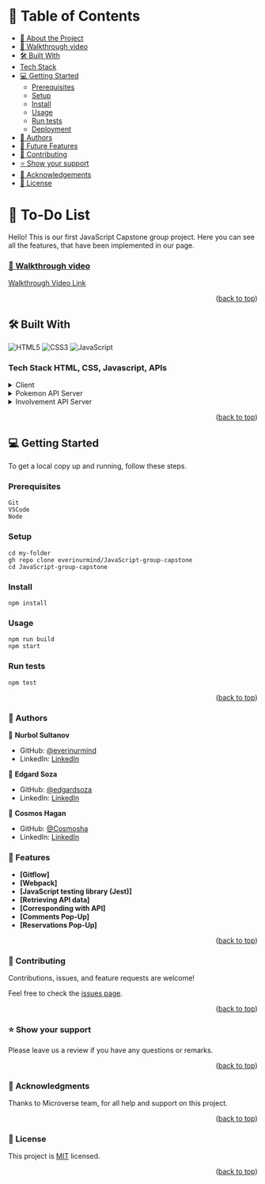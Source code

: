 # 📗 Table of Contents

- [📖 About the Project](#about-project)
- [🎥 Walkthrough video](#loom-walkthrough)
- [🛠 Built With](#built-with)
- [Tech Stack](#tech-stack)
- [💻 Getting Started](#getting-started)
  - [Prerequisites](#prerequisites)
  - [Setup](#setup)
  - [Install](#install)
  - [Usage](#usage)
  - [Run tests](#run-tests)
  - [Deployment](#triangular_flag_on_post-deployment)
- [👥 Authors](#authors)
- [🔭 Future Features](#future-features)
- [🤝 Contributing](#contributing)
- [⭐️ Show your support](#support)
- [🙏 Acknowledgements](#acknowledgements)
- [📝 License](#license)

# 📖 To-Do List <a name="#about-project"></a>

Hello! This is our first JavaScript Capstone group project. Here you can see all the features, that have been implemented in our page.

### [🎥 Walkthrough video](#loom-walkthrough)
[Walkthrough Video Link](https://drive.google.com/file/d/1JXWQNWiwguDLhiH96qntLb-qRxDBlxAb/view?usp=share_link)

<p align="right">(<a href="#readme-top">back to top</a>)</p>

## 🛠 Built With <a name="built-with"></a>
![HTML5](https://icongr.am/devicon/html5-original.svg?size=50&color=currentColor)
![CSS3](https://icongr.am/devicon/css3-original.svg?size=50&color=currentColor)
![JavaScript](https://icongr.am/devicon/javascript-original.svg?size=50&color=currentColor)

### Tech Stack <a name="#tech-stack">HTML, CSS, Javascript, APIs</a>

<details>
  <summary>Client</summary>
  <ul>
    <li><a href="#">HTML</a></li>
    <li><a href="#">CSS</a></li>
    <li><a href="#">Javascript</a></li>
  </ul>
</details>

<details>
  <summary>Pokemon API Server</summary>
  <ul>
    <li><a href="https://pokeapi.co/">PokeAPI</a></li>
  </ul>
</details>

<details>
  <summary>Involvement API Server</summary>
  <ul>
    <li><a href="https://us-central1-involvement-api.cloudfunctions.net/capstoneApi">Involvement API</a></li>
  </ul>
</details>

<p align="right">(<a href="#readme-top">back to top</a>)</p>

## 💻 Getting Started <a name="getting-started"></a>

To get a local copy up and running, follow these steps.

### Prerequisites
```
Git
VSCode
Node
```

### Setup
```
cd my-folder
gh repo clone everinurmind/JavaScript-group-capstone
cd JavaScript-group-capstone
```
### Install
```
npm install
```
### Usage
```
npm run build
npm start
```
### Run tests
```
npm test
```

<p align="right">(<a href="#readme-top">back to top</a>)</p>

### 👥 Authors <a name="#authors"></a>

👤 **Nurbol Sultanov**

- GitHub: [@everinurmind](https://github.com/everinurmind)
- LinkedIn: [LinkedIn](https://www.linkedin.com/in/everinurmind)

👤 **Edgard Soza**

- GitHub: [@edgardsoza](https://github.com/edgardsoza)
- LinkedIn: [LinkedIn](https://www.linkedin.com/in/edgard-soza-sobalvarro/)

👤 **Cosmos Hagan**

- GitHub: [@Cosmosha](https://github.com/Cosmosha)
- LinkedIn: [LinkedIn](https://www.linkedin.com/in/cosmos-hagan-1361871ba)

### 🔭 Features <a name="future-features"></a>

- **[Gitflow]**
- **[Webpack]**
- **[JavaScript testing library (Jest)]**
- **[Retrieving API data]**
- **[Corresponding with API]**
- **[Comments Pop-Up]**
- **[Reservations Pop-Up]**

<p align="right">(<a href="#readme-top">back to top</a>)</p>


### 🤝 Contributing <a name="contributing"></a>

Contributions, issues, and feature requests are welcome!

Feel free to check the [issues page](https://github.com/everinurmind/JavaScript-group-capstone/issues).

<p align="right">(<a href="#readme-top">back to top</a>)</p>

### ⭐️ Show your support <a name="support"></a>

Please leave us a review if you have any questions or remarks.

<p align="right">(<a href="#readme-top">back to top</a>)</p>


### 🙏 Acknowledgments <a name="acknowledgements"></a>

Thanks to Microverse team, for all help and support on this project.

<p align="right">(<a href="#readme-top">back to top</a>)</p>

### 📝 License <a name="license"></a>

This project is [MIT](LICENSE) licensed.

<p align="right">(<a href="#readme-top">back to top</a>)</p>
